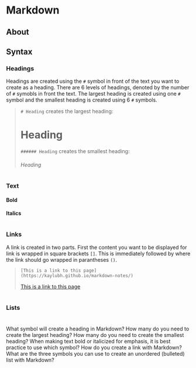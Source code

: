 # Markdown

## About

## Syntax
### Headings
Headings are created using the `#` symbol in front of the text you want to create as a heading. There are 6 levels of headings, denoted by the number of `#` symobls in front the text. The largest heading is created using one `#` symbol and the smallest heading is created using 6 `#` symbols.
>```# Heading``` creates the largest heading:
># Heading
>```###### Heading``` creates the smallest heading:
>###### Heading
#
### Text
#### Bold
#### Italics
#
### Links
A link is created in two parts. First the content you want to be displayed for link is wrapped in square brackets `[]`. This is immediately followed by where the link should go wrapped in parantheses `()`.
>```[This is a link to this page](https://kaylubh.github.io/markdown-notes/)```
>
>[This is a link to this page](https://kaylubh.github.io/markdown-notes/)
#
### Lists
#
#
What symbol will create a heading in Markdown?
How many do you need to create the largest heading?
How many do you need to create the smallest heading?
When making text bold or italicized for emphasis, it is best practice to use which symbol?
How do you create a link with Markdown?
What are the three symbols you can use to create an unordered (bulleted) list with Markdown?
